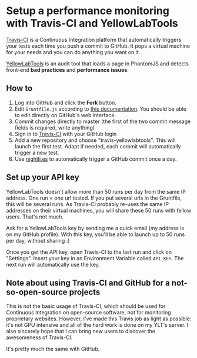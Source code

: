 # Setup a performance monitoring with Travis-CI and YellowLabTools

[Travis-CI](https://travis-ci.org/) is a Continuous Integration platform that automatically triggers your tests each time you push a commit to GitHub. It pops a virtual machine for your needs and you can do anything you want on it.

[YellowLabTools](http://yellowlab.tools) is an audit tool that loads a page in PhantomJS and detects front-end **bad practices** and **performance issues**.


## How to

1. Log into GitHub and click the **Fork** button.
2. Edit `Gruntfile.js` according to [this documentation](https://github.com/gmetais/grunt-yellowlabtools#usage-examples). You should be able to edit directly on GitHub's web interface.
3. Commit changes directly to master (the first of the two commit message fields is required, write anything)
4. Sign in to [Travis-CI](https://travis-ci.org/) with your GitHub login
5. Add a new repository and choose "travis-yellowlabtools". This will launch the first test. Adapt if needed, each commit will automatically trigger a new test.
6. Use [nightli.es](https://nightli.es/) to automatically trigger a GitHub commit once a day.



## Set up your API key

YellowLabTools doesn't allow more than 50 runs per day from the same IP address. One run = one url tested. If you put several urls in the Gruntfile, this will be several runs. As Travis-CI probably re-uses the same IP addresses on their virtual machines, you will share these 50 runs with fellow users. That's not much.

Ask for a YellowLabTools key by sending me a quick email (my address is on my GitHub profile). With this key, you'll be able to launch up to 50 runs per day, without sharing :)

Once you get the API key, open Travis-CI to the last run and click on "Settings". Insert your key in an Environment Variable called `API_KEY`. The next run will automatically use the key.



## Note about using Travis-CI and GitHub for a not-so-open-source projects

This is not the basic usage of Travis-CI, which should be used for Continuous Integration on open-source software, not for monitoring proprietary websites. However, I've made this Travis job as light as possible: it's not GPU intensive and all of the hard work is done on my YLT's server. I also sincerely hope that I can bring new users to discover the awesomeness of Travis-CI.

It's pretty much the same with GitHub.


